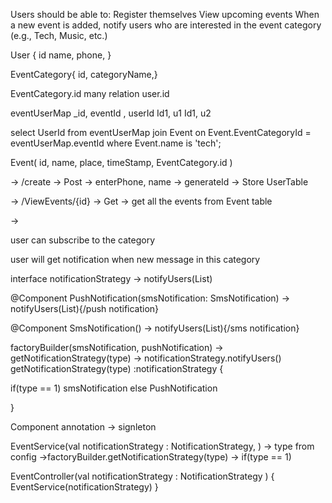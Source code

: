 Users should be able to:
Register themselves
View upcoming events
When a new event is added, notify users who are interested in the event category (e.g., Tech, Music, etc.)



User {
id
name,
phone,
}



EventCategory{
id,
categoryName,}


EventCategory.id many relation user.id


eventUserMap
_id, eventId , userId
        Id1, u1
        Id1, u2

select UserId from eventUserMap join Event on Event.EventCategoryId = eventUserMap.eventId where Event.name  is 'tech';


Event(
id,
name,
place,
timeStamp,
EventCategory.id
)

-> /create -> Post -> enterPhone, name -> generateId -> Store UserTable

-> /ViewEvents/{id} -> Get -> get all the events from Event table

-> 

user can subscribe to the category

user will get notification when new message in this category

interface notificationStrategy -> notifyUsers(List<Users>)

@Component
PushNotification(smsNotification: SmsNotification) -> notifyUsers(List<Users>){/push notification}


@Component
SmsNotification() -> notifyUsers(List<Users>){/sms notification}


factoryBuilder(smsNotification, pushNotification)  -> getNotificationStrategy(type) -> notificationStrategy.notifyUsers()
getNotificationStrategy(type) :notificationStrategy {

if(type == 1) smsNotification
else PushNotification
    
}

Component annotation -> signleton

EventService(val notificationStrategy : NotificationStrategy, ) -> type from config ->factoryBuilder.getNotificationStrategy(type) -> 
if(type == 1) 

EventController(val notificationStrategy : NotificationStrategy ) {
EventService(notificationStrategy)
}




